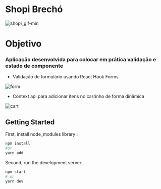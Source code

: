 # Shopi Brechó

![shopi_gif-min](https://user-images.githubusercontent.com/47863213/113353842-a9109f80-9314-11eb-9723-7f687005f336.gif)

# Objetivo

### Aplicação desenvolvida para colocar em prática validação e estado de componente

- Validação de formulário usando React Hook Forms

![form](https://user-images.githubusercontent.com/47863213/113354854-30aade00-9316-11eb-831c-c6650cdeab28.png)

- Context api para adicionar itens no carrinho de forma dinâmica

![cart](https://user-images.githubusercontent.com/47863213/113355072-95663880-9316-11eb-98c5-1f714f0de9e5.gif)

## Getting Started

First, install node_modules library :

```bash
npm install
#or
yarn add
```
Second, run the development server:

```bash
npm start
# or
yarn dev
```
